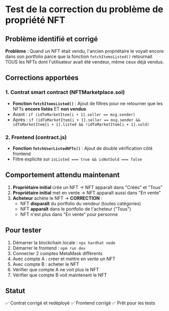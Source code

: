 # Test de la correction du problème de propriété NFT

## Problème identifié et corrigé

**Problème** : Quand un NFT était vendu, l'ancien propriétaire le voyait encore dans son portfolio parce que la fonction `fetchItemsListed()` retournait TOUS les NFTs dont l'utilisateur avait été vendeur, même ceux déjà vendus.

## Corrections apportées

### 1. Contrat smart contract (NFTMarketplace.sol)
- **Fonction `fetchItemsListed()`** : Ajout de filtres pour ne retourner que les NFTs **encore listés** ET **non vendus**
- Avant : `if (idToMarketItem[i + 1].seller == msg.sender)`
- Après : `if (idToMarketItem[i + 1].seller == msg.sender && idToMarketItem[i + 1].listed && !idToMarketItem[i + 1].sold)`

### 2. Frontend (contract.js)
- **Fonction `fetchUserListedNFTs()`** : Ajout de double vérification côté frontend
- Filtre explicite sur `isListed === true && isNotSold === false`

## Comportement attendu maintenant

1. **Propriétaire initial** crée un NFT → NFT apparaît dans "Créés" et "Tous"
2. **Propriétaire initial** met en vente → NFT apparaît aussi dans "En vente"
3. **Acheteur** achète le NFT → **CORRECTION** :
   - NFT **disparaît** du portfolio du vendeur (toutes catégories)
   - NFT **apparaît** dans le portfolio de l'acheteur ("Tous")
   - NFT n'est plus dans "En vente" pour personne

## Pour tester

1. Démarrer la blockchain locale : `npx hardhat node`
2. Démarrer le frontend : `npm run dev`
3. Connecter 2 comptes MetaMask différents
4. Avec compte A : créer et mettre en vente un NFT
5. Avec compte B : acheter le NFT
6. Vérifier que compte A ne voit plus le NFT
7. Vérifier que compte B voit maintenant le NFT

## Statut
✅ Contrat corrigé et redéployé
✅ Frontend corrigé
✅ Prêt pour les tests